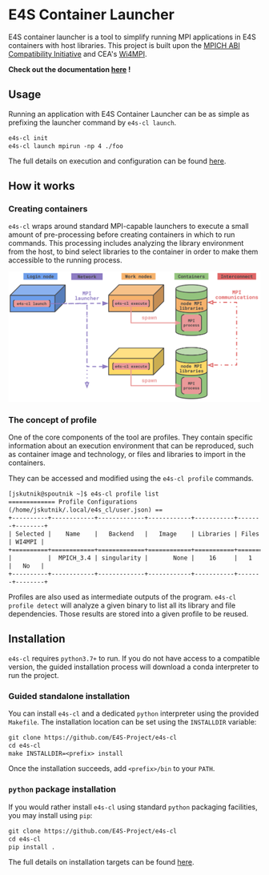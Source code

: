 # E4S Container Launcher

E4S container launcher is a tool to simplify running MPI applications in E4S containers with host libraries. This project is built upon the [MPICH ABI Compatibility Initiative](https://www.mpich.org/abi/) and CEA's [Wi4MPI](https://github.com/cea-hpc/wi4mpi).

__Check out the documentation [here](https://e4s-cl.readthedocs.io/en/latest/index.html) !__

## Usage

Running an application with E4S Container Launcher can be as simple as prefixing the launcher command by `e4s-cl launch`.

```
e4s-cl init
e4s-cl launch mpirun -np 4 ./foo
```

The full details on execution and configuration can be found [here](https://e4s-cl.readthedocs.io/en/latest/quickstart.html).

## How it works

### Creating containers

`e4s-cl` wraps around standard MPI-capable launchers to execute a small amount of pre-processing before creating containers in which to run commands.
This processing includes analyzing the library environment from the host, to bind select libraries to the container in order to make them accessible to the running process.

![structure](https://github.com/E4S-Project/e4s-cl/raw/master/assets/images/e4scl_structure.png)

### The concept of profile

One of the core components of the tool are profiles. They contain specific information about an execution environment that can be reproduced, such as container image and technology, or files and libraries to import in the containers.

They can be accessed and modified using the `e4s-cl profile` commands.
```
[jskutnik@spoutnik ~]$ e4s-cl profile list
============= Profile Configurations (/home/jskutnik/.local/e4s_cl/user.json) ==
+----------+------------+-------------+------------+-----------+-------+--------+
| Selected |    Name    |   Backend   |   Image    | Libraries | Files | WI4MPI |
+==========+============+=============+============+===========+=======+========+
|          |  MPICH_3.4 | singularity |       None |    16     |   1   |   No   |
+----------+------------+-------------+------------+-----------+-------+--------+
```

Profiles are also used as intermediate outputs of the program. `e4s-cl profile detect` will analyze a given binary to list all its library and file dependencies. Those results are stored into a given profile to be reused.

## Installation

`e4s-cl` requires `python3.7+` to run. If you do not have access to a compatible version, the guided installation process will download a conda interpreter to run the project.

### Guided standalone installation

You can install `e4s-cl` and a dedicated `python` interpreter using the provided `Makefile`. The installation location can be set using the `INSTALLDIR` variable:

```
git clone https://github.com/E4S-Project/e4s-cl
cd e4s-cl
make INSTALLDIR=<prefix> install
```

Once the installation succeeds, add `<prefix>/bin` to your `PATH`.

### `python` package installation

If you would rather install `e4s-cl` using standard `python` packaging facilities, you may install using `pip`:

```
git clone https://github.com/E4S-Project/e4s-cl
cd e4s-cl
pip install .
```

The full details on installation targets can be found [here](https://e4s-cl.readthedocs.io/en/latest/installation.html).
